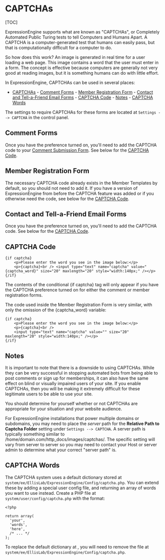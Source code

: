 <!--
    This source file is part of the open source project
    ExpressionEngine User Guide (https://github.com/ExpressionEngine/ExpressionEngine-User-Guide)

    @link      https://expressionengine.com/
    @copyright Copyright (c) 2003-2019, EllisLab Corp. (https://ellislab.com)
    @license   https://expressionengine.com/license Licensed under Apache License, Version 2.0
-->

# CAPTCHAs

[TOC]

ExpressionEngine supports what are known as "CAPTCHAs", or Completely Automated Public Turing tests to tell Computers and Humans Apart. A CAPTCHA is a computer-generated test that humans can easily pass, but that is computationally difficult for a computer to do.

So how does this work? An image is generated in real time for a user loading a web page. This image contains a word that the user must enter in a form. The concept is effective because computers are generally not very good at reading images, but it is something humans can do with little effort.

In ExpressionEngine, CAPTCHAs can be used in several places:

- [CAPTCHAs](#captchas) - [Comment Forms](#comment-forms) - [Member Registration Form](#member-registration-form) - [Contact and Tell-a-Friend Email Forms](#contact-and-tell-a-friend-email-forms) - [CAPTCHA Code](#captcha-code) - [Notes](#notes) - [CAPTCHA Words](#captcha-words)

The settings to require CAPTCHAs for these forms are located at `Settings --> CAPTCHA` in the control panel.

## Comment Forms

Once you have the preference turned on, you'll need to add the CAPTCHA code to your [Comment Submission Form](comment/form.md). See below for the [CAPTCHA Code](#captcha-code).

## Member Registration Form

The necessary CAPTCHA code already exists in the Member Templates by default, so you should not need to add it. If you have a version of ExpressionEngine from before the CAPTCHA feature was added or if you otherwise need the code, see below for the [CAPTCHA Code](#captcha-code).

## Contact and Tell-a-Friend Email Forms

Once you have the preference turned on, you'll need to add the CAPTCHA code. See below for the [CAPTCHA Code](#captcha-code).

## CAPTCHA Code

    {if captcha}
        <p>Please enter the word you see in the image below:</p>
        <p>{captcha}<br /> <input type="text" name="captcha" value="{captcha_word}" size="20" maxlength="20" style="width:140px;" /></p>
    {/if}

The contents of the conditional {if captcha} tag will only appear if you have the CAPTCHA preference turned on for either the comment or member registration forms.

The code used inside the Member Registration Form is very similar, with only the omission of the {captcha_word} variable:

    {if captcha}
        <p>Please enter the word you see in the image below:</p>
        <p>{captcha}<br />
        <input type="text" name="captcha" value="" size="20" maxlength="20" style="width:140px;" /></p>
    {/if}

## Notes

It is important to note that there is a downside to using CAPTCHAs. While they can be very successful in stopping automated bots from being able to post comments or sign up for memberships, it can also have the same effect on blind or visually impaired users of your site. If you enable CAPTCHAs, then you will be making it extremely difficult for these legitimate users to be able to use your site.

You should determine for yourself whether or not CAPTCHAs are appropriate for your situation and your website audience.

For ExpressionEngine installations that power multiple domains or subdomains, you may need to place the _server_ path for the **Relative Path to Captcha Folder** setting under `Settings --> CAPTCHA`. A server path is typically something similar to /home/domain.com/http_docs/images/captchas/. The specific setting will vary from server to server so you may need to contact your Host or server admin to determine what your correct "server path" is.

## CAPTCHA Words

The CAPTCHA system uses a default dictionary stored at `system/ee/EllisLab/ExpressionEngine/Config/captcha.php`. You can extend these by adding a special user config file, and returning an array of words you want to use instead. Create a PHP file at `system/user/config/captcha.php` with the format:

    <?php

    return array(
      'your',
      'words',
      'here',
      /* ... */
    );
    
To replace the default dictionary at , you will need to remove the file at `system/ee/EllisLab/ExpressionEngine/Config/captcha.php`.
